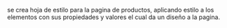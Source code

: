 se crea hoja de estilo para la pagina de productos, aplicando estilo a los elementos con sus propiedades y valores el cual da un diseño a la pagina.
